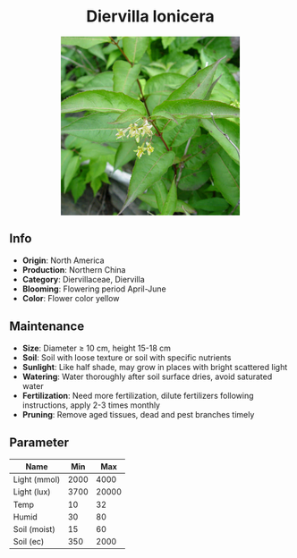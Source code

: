 <h1 align='center'>Diervilla lonicera</h1>
<p align="center">
    <img 
        align='center'
        width='320'
        src="../images/diervilla lonicera.png" 
        alt='Diervilla lonicera' />
</p>

## Info

 - **Origin**: North America
 - **Production**: Northern China
 - **Category**: Diervillaceae, Diervilla
 - **Blooming**: Flowering period April-June
 - **Color**: Flower color yellow

## Maintenance

 - **Size**: Diameter ≥ 10 cm, height 15-18 cm
 - **Soil**: Soil with loose texture or soil with specific nutrients
 - **Sunlight**: Like half shade, may grow in places with bright scattered light
 - **Watering**: Water thoroughly after soil surface dries, avoid saturated water
 - **Fertilization**: Need more fertilization, dilute fertilizers following instructions, apply 2-3 times monthly
 - **Pruning**: Remove aged tissues, dead and pest branches timely

## Parameter

| Name         | Min  | Max   |
|--------------|------|-------|
| Light (mmol) | 2000 | 4000  |
| Light (lux)  | 3700 | 20000 |
| Temp         | 10    | 32    |
| Humid        | 30   | 80    |
| Soil (moist) | 15   | 60    |
| Soil (ec)    | 350  | 2000  |